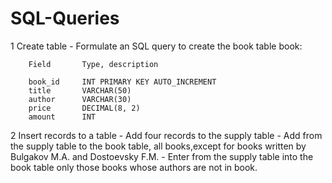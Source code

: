 # SQL-Queries

1 Create table
	- Formulate an SQL query to create the book table book:

		Field		Type, description

		book_id		INT PRIMARY KEY AUTO_INCREMENT
		title		VARCHAR(50)
		author		VARCHAR(30)
		price		DECIMAL(8, 2)
		amount		INT

2 Insert records to a table 
	- Add four records to the supply table
	- Add from the supply table to the book table, all books,except for books written by Bulgakov M.A. and Dostoevsky F.M.
	- Enter from the supply table into the book table only   those books whose authors are not in book.

